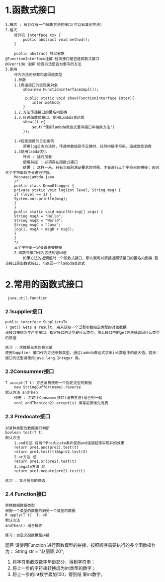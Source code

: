 # 1.函数式接口
	1.概念 : 有且仅有一个抽象方法的接口(可以有其他方法)
	2.格式
		修饰符 interface Xxx {
			public abstract void method();
		}

		public abstract 可以省略
	@FunctionInterface注解 检测接口是否是函数式接口
	@Override 注解 检查方法是否为重写的方法
	3.使用
		作为方法的参数和返回值类型
		1.参数
		1.1传递接口的实现类对象
			show(new FunctionInterfaceImpl());

			 public static void show(FunctionInterface Inter){
				inter.method;
			}
		1.2.方法传递接口的匿名内部类
		1.3.传递函数式接口，使用Lambda表达式
			show(()->{
				sout("使用lambda表达式重写接口中抽象方法")
			});
		
		1.4性能浪费的日志案例
			调用log日志方法时，传递参数级别不正确时，任然拼接字符串，造成性能浪费
		1.5使用labda优化 
			特点 : 延时加载
			使用前提 : 必须存在函数式接口
			结果 : 这样一来，只有当级别满足要求的时候，才会进行三个字符串的拼接；否则三个字符串将不会进行拼接。
		MessageLambda.java
		/*
		public class Demo01Logger {
		private static void log(int level, String msg) {
		if (level == 1) {
		System.out.println(msg);
		}
		}
		public static void main(String[] args) {
		String msgA = "Hello";
		String msgB = "World";
		String msgC = "Java";
		log(1, msgA + msgB + msgC);
		}
		}
		*/
		三个字符串一定会首先被拼接
		2.函数式接口作为方法的返回值
			如果方法的返回值时一个函数式接口，那么就可以直接返回该接口的匿名内部类.若该接口是函数式接口，可返回一个lambda表达式	
# 2.常用的函数式接口
	 java.util.function
### 2.1supplier接口 
	public interface Supplier<T>	
	T get() Gets a result. 用来获取一个泛型参数指定类型的对象数据
	该接口被称为生产型接口，指定接口的泛型是什么类型，那么接口中的get方法就返回什么类型的数据

	练习 : 求数据元素的最大值
	使用Supplier 接口作为方法参数类型，通过Lambda表达式求出int数组中的最大值。提示：接口的泛型请使用java.lang.Integer 类。
### 2.2Consummer接口
	T accept(T t) 方法消费使用一个指定泛型的数据
		new StringBuffer(name).reverse
	默认方法 andThen
		作用 : 将两个Consumer接口(消费方法)组合到一起
		con1.andThen(con2).accept(s) 谁写前面谁先消费
### 2.3 Predocate接口
	对某种类型的数据进行判断
	boolean test(T t)
	默认方法
		1.and方法 将两个Predicate条件使用and连接起来实现并的效果
		return pre1.and(pre2).test(t)
		return pre1.test(t)&&pre2.test(2)
		2.or方法 或
		return pre1.or(pre2).test(t)
		3.negate方法 非
		return pre1.negate(pre2).test(t)

	练习 : 集合信息的筛选
### 2.4 Function接口
	转换数据数据类型
	根据一个类型的数据的到另一个类型的数据
	R apply(T t)  T-->R
	默认方法 
	andThen() 组合操作

	练习：自定义函数模型拼接


题目
请使用Function 进行函数模型的拼接，按照顺序需要执行的多个函数操作为：
String str = "赵丽颖,20";
1. 将字符串截取数字年龄部分，得到字符串；
2. 将上一步的字符串转换成为int类型的数字；
3. 将上一步的int数字累加100，得到结 果int数字。   